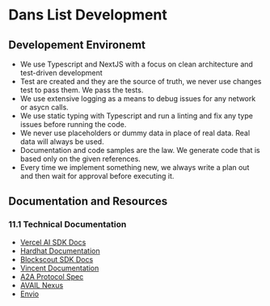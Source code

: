 # Dans List Development

## Developement Environemt
- We use Typescript and NextJS with a focus on clean architecture and test-driven development
- Test are created and they are the source of truth, we never use changes test to pass them. We pass the tests.
- We use extensive logging as a means to debug issues for any network or asycn calls.
- We use static typing with Typescript and run a linting and fix any type issues before running the code.
- We never use placeholders or dummy data in place of real data. Real data will always be used.
- Documentation and code samples are the law. We generate code that is based only on the given references.
- Every time we implement something new, we always write a plan out and then wait for approval before executing it.


## Documentation and Resources
### 11.1 Technical Documentation
- [Vercel AI SDK Docs](https://sdk.vercel.ai/docs)
- [Hardhat Documentation](https://hardhat.org/docs)
- [Blockscout SDK Docs](https://docs.blockscout.com/devs/blockscout-sdk)
- [Vincent Documentation](https://docs.heyvincent.ai)
- [A2A Protocol Spec](https://github.com/a2aproject/A2A)
- [AVAIL Nexus](https://docs.availproject.org/nexus/)
- [Envio](https://docs.envio.dev/docs/HyperSync/overview)
